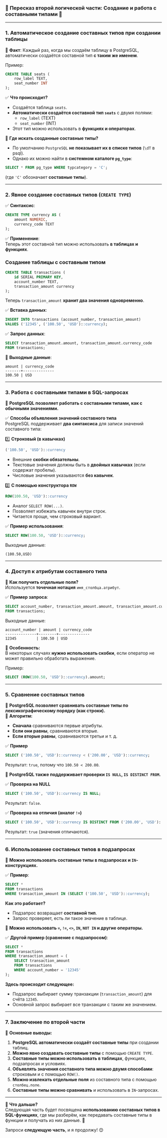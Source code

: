 ### 🔹 **Пересказ второй логической части: Создание и работа с составными типами** 🔹

---

### **1. Автоматическое создание составных типов при создании таблицы**

📌 **Факт**: Каждый раз, когда мы создаём таблицу в PostgreSQL, автоматически создаётся составной тип **с таким же именем**.

Пример:

```sql
CREATE TABLE seats (
    row_label TEXT,
    seat_number INT
);
```

✅ **Что происходит?**

- Создаётся таблица `seats`.
- **Автоматически создаётся составной тип `seats`** с двумя полями:
    - `row_label` (TEXT)
    - `seat_number` (INT)
- Этот тип можно использовать в **функциях и операторах**.

🔹 **Где искать созданные составные типы?**

- По умолчанию `PostgreSQL` **не показывает их в списке типов** (`\dT` в psql).
- Однако их можно найти в **системном каталоге `pg_type`**:

```sql
SELECT * FROM pg_type WHERE typcategory = 'C';
```

(где `'C'` обозначает **составные типы**).

---

### **2. Явное создание составных типов (`CREATE TYPE`)**

✅ **Синтаксис**:

```sql
CREATE TYPE currency AS (
    amount NUMERIC,
    currency_code TEXT
);
```

✅ **Применение**:  
Теперь этот составной тип можно использовать **в таблицах и функциях**.

### **Создание таблицы с составным типом**

```sql
CREATE TABLE transactions (
    id SERIAL PRIMARY KEY,
    account_number TEXT,
    transaction_amount currency
);
```

Теперь `transaction_amount` **хранит два значения одновременно**.

✅ **Вставка данных**:

```sql
INSERT INTO transactions (account_number, transaction_amount)
VALUES ('12345', ('100.50', 'USD')::currency);
```

✅ **Запрос данных**:

```sql
SELECT transaction_amount.amount, transaction_amount.currency_code
FROM transactions;
```

🔹 **Выходные данные**:

```
amount | currency_code
-------+--------------
100.50 | USD
```

---

### **3. Работа с составными типами в SQL-запросах**

📌 **PostgreSQL позволяет работать с составными типами, как с обычными значениями.**

✅ **Способы объявления значений составного типа**  
PostgreSQL поддерживает **два синтаксиса** для записи значений составного типа:

1️⃣ **Строковый (в кавычках)**

```sql
('100.50', 'USD')::currency
```

- Внешние **скобки обязательны**.
- Текстовые значения должны быть в **двойных кавычках** (если содержат пробелы).
- Числовые значения указываются **без кавычек**.

2️⃣ **С помощью конструктора `ROW`**

```sql
ROW(100.50, 'USD')::currency
```

- Аналог `SELECT ROW(...)`.
- Позволяет избежать кавычек внутри строк.
- Читается проще, чем строковый вариант.

✅ **Пример использования**:

```sql
SELECT ROW(100.50, 'USD')::currency;
```

Выходные данные:

```
(100.50,USD)
```

---

### **4. Доступ к атрибутам составного типа**

📌 **Как получить отдельные поля?**  
Используется **точечная нотация** `имя_столбца.атрибут`.

✅ **Пример запроса**:

```sql
SELECT account_number, transaction_amount.amount, transaction_amount.currency_code
FROM transactions;
```

Выходные данные:

```
account_number | amount | currency_code
--------------+--------+--------------
12345         | 100.50 | USD
```

🔹 **Особенность:**  
В некоторых случаях **нужно использовать скобки**, если оператор не может правильно обработать выражение.

Пример:

```sql
SELECT (ROW(100.50, 'USD')::currency).amount;
```

---

### **5. Сравнение составных типов**

📌 **PostgreSQL позволяет сравнивать составные типы по лексикографическому порядку (как строки).**  
📌 **Алгоритм:**

- **Сначала** сравниваются первые атрибуты.
- **Если они равны**, сравниваются вторые.
- **Если вторые равны**, сравниваются третьи и т. д.

✅ **Пример**

```sql
SELECT ('100.50', 'USD')::currency < ('200.00', 'USD')::currency;
```

Результат: `true`, потому что `100.50 < 200.00`.

📌 **PostgreSQL также поддерживает проверки `IS NULL`, `IS DISTINCT FROM`.**

✅ **Проверка на NULL**

```sql
SELECT ('100.50', 'USD')::currency IS NULL;
```

Результат: `false`.

✅ **Проверка на отличия (аналог `!=`)**

```sql
SELECT ('100.50', 'USD')::currency IS DISTINCT FROM ('200.00', 'USD')::currency;
```

Результат: `true` (значения отличаются).

---

### **6. Использование составных типов в подзапросах**

📌 **Можно использовать составные типы в подзапросах и `IN`-конструкциях.**

✅ **Пример**:

```sql
SELECT *
FROM transactions
WHERE transaction_amount IN (SELECT ('100.50', 'USD')::currency);
```

**Как это работает?**

- Подзапрос возвращает **составной тип**.
- Запрос проверяет, есть ли такое значение в таблице.

📌 **Можно использовать `=`, `!=`, `<>`, `IN`, `NOT IN` и другие операторы.**

✅ **Другой пример (сравнение с подзапросом)**:

```sql
SELECT *
FROM transactions
WHERE transaction_amount = (
    SELECT transaction_amount
    FROM transactions
    WHERE account_number = '12345'
);
```

**Здесь происходит следующее:**

- Подзапрос выбирает сумму транзакции (`transaction_amount`) для счёта `12345`.
- Основной запрос выбирает все транзакции с таким же значением.

---

### **7. Заключение по второй части**

📌 **Основные выводы:**

1. **PostgreSQL автоматически создаёт составные типы** при создании таблиц.
2. **Можно явно создавать составные типы** с помощью `CREATE TYPE`.
3. **Составные типы можно использовать в таблицах**, функциях, подзапросах и условиях.
4. **Объявлять значения составного типа можно двумя способами**: строковым и с помощью `ROW()`.
5. **Можно извлекать отдельные поля** из составного типа с помощью `столбец.поле`.
6. **Составные типы можно сравнивать** и использовать в `IN`-запросах.

---

🔹 **Что дальше?**  
Следующая часть будет посвящена **использованию составных типов в SQL-функциях**, где мы разберём, как передавать составные типы в функции и получать из них данные. 🚀

Запроси **следующую часть**, и я продолжу! 😊